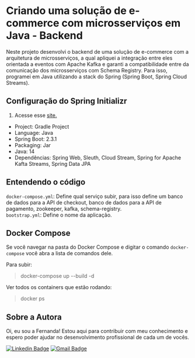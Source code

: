 # Criando uma solução de e-commerce com microsserviços em Java - Backend
Neste projeto desenvolvi o backend de uma solução de e-commerce com a arquitetura de microsserviços, a qual apliquei a integração entre eles orientada a eventos com Apache Kafka e garanti a compatibilidade entre da comunicação dos microsserviços com Schema Registry. Para isso, programei em Java utilizando a stack do Spring (Spring Boot, Spring Cloud Streams).

## Configuração do Spring Initializr
1) Acesse esse [site.](https://start.spring.io/)
- Project: Gradle Project
- Language: Java
- Spring Boot: 2.3.1
- Packaging: Jar
- Java: 14
- Dependências: Spring Web, Sleuth, Cloud Stream, Spring for Apache Kafta Streams, Spring Data JPA

## Entendendo o código
`docker-compose.yml`: Define qual serviço subir, para isso define um banco de dados para a API de checkout, banco de dados para a API de pagamento, zookeeper, kafka, schema-registry. <br>
`bootstrap.yml`: Define o nome da aplicação.

## Docker Compose
Se você navegar na pasta do Docker Compose e digitar o comando `docker-compose` você abra a lista de comandos dele.

Para subir: 
>docker-compose up --build -d

Ver todos os containers que estão rodando:
>docker ps

## Sobre a Autora
Oi, eu sou a Fernanda! Estou aqui para contribuir com meu conhecimento e espero poder ajudar no desenvolvimento profissional de cada um de vocês.

[![Linkedin Badge](https://img.shields.io/badge/-Fernanda_Maki_Hirose-blue?style=flat-square&logo=Linkedin&logoColor=white&link=https://www.linkedin.com/in/fernanda-maki-hirose-801117208/)](https://www.linkedin.com/in/fernanda-maki-hirose-801117208/)  [![Gmail Badge](https://img.shields.io/badge/-femahi2020@gmail.com-c14438?style=flat-square&logo=Gmail&logoColor=white&link=mailto:femahi2020@gmail.com)](mailto:femahi2020@gmail.com)
